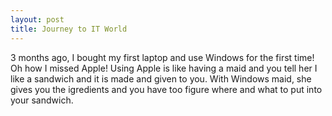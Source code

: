 ```yaml
---
layout: post
title: Journey to IT World
---
```

3 months ago, I bought my first laptop and use Windows for the first time!  Oh how I missed Apple!  Using Apple is like having a maid and you tell her I like a sandwich and it is made and given to you.  With Windows maid, she gives you the igredients and you have too figure where and what to put into your sandwich. 







